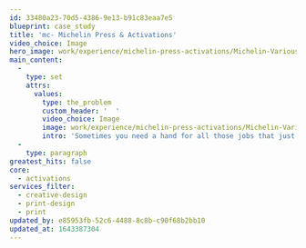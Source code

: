```yaml
---
id: 33480a23-70d5-4386-9e13-b91c83eaa7e5
blueprint: case_study
title: 'mc- Michelin Press & Activations'
video_choice: Image
hero_image: work/experience/michelin-press-activations/Michelin-Various-35-Experience-Full-Image-1360x768.5.jpg
main_content:
  -
    type: set
    attrs:
      values:
        type: the_problem
        custom_header: '  '
        video_choice: Image
        image: work/experience/michelin-press-activations/Michelin-Various-35-Experience-Large-927x522.jpg
        intro: 'Sometimes you need a hand for all those jobs that just need doing. As well as working with our friends at Michelin on big creative projects, they still need to maintain a strong presence in the trade press, run one-off campaigns and just generally make a noise on a regular basis. We''re proud to help them develop and manage their press and activation presence every year. '
  -
    type: paragraph
greatest_hits: false
core:
  - activations
services_filter:
  - creative-design
  - print-design
  - print
updated_by: e85953fb-52c6-4488-8c8b-c90f68b2bb10
updated_at: 1643387304
---
```

